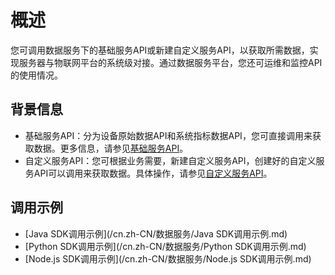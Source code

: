 # 概述

您可调用数据服务下的基础服务API或新建自定义服务API，以获取所需数据，实现服务器与物联网平台的系统级对接。通过数据服务平台，您还可运维和监控API的使用情况。

## 背景信息

-   基础服务API：分为设备原始数据API和系统指标数据API，您可直接调用来获取数据。更多信息，请参见[基础服务API]()。
-   自定义服务API：您可根据业务需要，新建自定义服务API，创建好的自定义服务API可以调用来获取数据。具体操作，请参见[自定义服务API]()。

## 调用示例

-   [Java SDK调用示例](/cn.zh-CN/数据服务/Java SDK调用示例.md)
-   [Python SDK调用示例](/cn.zh-CN/数据服务/Python SDK调用示例.md)
-   [Node.js SDK调用示例](/cn.zh-CN/数据服务/Node.js SDK调用示例.md)

